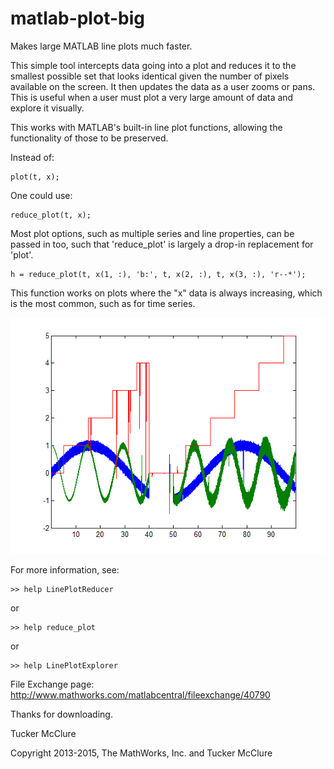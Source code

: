 # matlab-plot-big

Makes large MATLAB line plots much faster.

This simple tool intercepts data going into a plot and reduces it to the smallest possible set that looks identical given the number of pixels available on the screen. It then updates the data as a user zooms or pans. This is useful when a user must plot a very large amount of data and explore it visually. 

This works with MATLAB's built-in line plot functions, allowing the functionality of those to be preserved. 

Instead of:

```
plot(t, x);
```

One could use:

```
reduce_plot(t, x);
```

Most plot options, such as multiple series and line properties, can be passed in too, such that 'reduce_plot' is largely a drop-in replacement for 'plot'.

```
h = reduce_plot(t, x(1, :), 'b:', t, x(2, :), t, x(3, :), 'r--*');
```

This function works on plots where the "x" data is always increasing, which is the most common, such as for time series.

![Example Plot](screenshot.png)

For more information, see:

```
>> help LinePlotReducer
```

or

```
>> help reduce_plot
```

or

```
>> help LinePlotExplorer
```

File Exchange page: http://www.mathworks.com/matlabcentral/fileexchange/40790

Thanks for downloading.

Tucker McClure

Copyright 2013-2015, The MathWorks, Inc. and Tucker McClure
